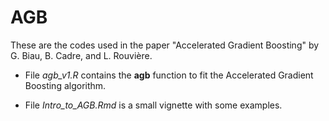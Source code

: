 # AGB
These are the codes used in the paper "Accelerated Gradient Boosting" by G. Biau, B. Cadre, and L. Rouvière.

   * File *agb_v1.R* contains the **agb** function to fit the Accelerated Gradient Boosting algorithm.

   * File *Intro_to_AGB.Rmd* is a small vignette with some examples.
